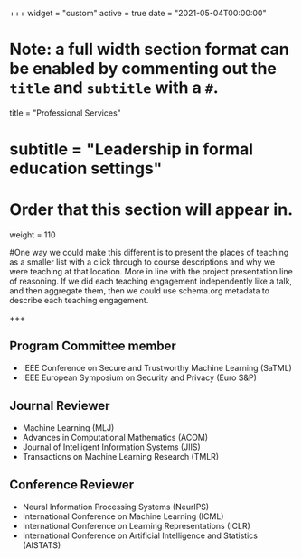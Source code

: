 +++
widget = "custom"
active = true
date = "2021-05-04T00:00:00"

# Note: a full width section format can be enabled by commenting out the `title` and `subtitle` with a `#`.
title = "Professional Services"
# subtitle = "Leadership in formal education settings"


# Order that this section will appear in.
weight = 110

#One way we could make this different is to present the places of teaching as a smaller list with a click through to course descriptions and why we were teaching at that location. More in line with the project presentation line of reasoning. If we did each teaching engagement independently like a talk, and then aggregate them, then we could use schema.org metadata to describe each teaching engagement.

+++
<h2>Program Committee member</h2>

+ IEEE Conference on Secure and Trustworthy Machine Learning (SaTML) 
+ IEEE European Symposium on Security and Privacy (Euro S&P)

<h2>Journal Reviewer</h2>

+ Machine Learning (MLJ)
+ Advances in Computational Mathematics (ACOM)
+ Journal of Intelligent Information Systems (JIIS)
+ Transactions on Machine Learning Research (TMLR)

<h2>Conference Reviewer</h2>

+ Neural Information Processing Systems (NeurIPS)
+ International Conference on Machine Learning (ICML)
+ International Conference on Learning Representations (ICLR)
+ International Conference on Artificial Intelligence and Statistics (AISTATS)